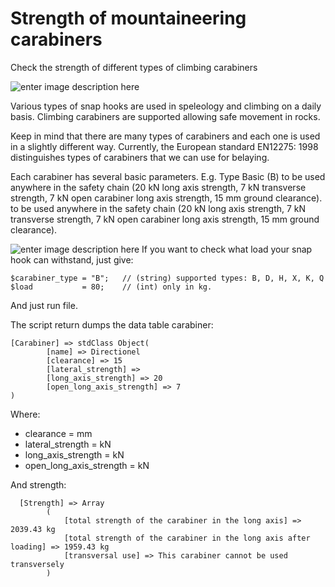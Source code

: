 
# Strength of mountaineering carabiners

Check the strength of different types of climbing carabiners

![enter image description here](https://upload.wikimedia.org/wikipedia/commons/thumb/4/4d/Carabiner.jpg/320px-Carabiner.jpg)


Various types of snap hooks are used in speleology and climbing on a daily basis.
Climbing carabiners are supported allowing safe movement in rocks.

Keep in mind that there are many types of carabiners and each one is used in a slightly different way. Currently, the European standard EN12275: 1998 distinguishes types of carabiners that we can use for belaying.

Each carabiner has several basic parameters. E.g. Type Basic (B) to be used anywhere in the safety chain (20 kN long axis strength, 7 kN transverse strength, 7 kN open carabiner long axis strength, 15 mm ground clearance). to be used anywhere in the safety chain (20 kN long axis strength, 7 kN transverse strength, 7 kN open carabiner long axis strength, 15 mm ground clearance).

![enter image description here](https://upload.wikimedia.org/wikipedia/commons/thumb/1/1a/CarabinerTerminology.jpeg/320px-CarabinerTerminology.jpeg)
If you want to check what load your snap hook can withstand, just give:

    $carabiner_type = "B";   // (string) supported types: B, D, H, X, K, Q
    $load           = 80;    // (int) only in kg.

And just run file.

The script return dumps the data table carabiner:

    [Carabiner] => stdClass Object(
            [name] => Directionel
            [clearance] => 15
            [lateral_strength] => 
            [long_axis_strength] => 20
            [open_long_axis_strength] => 7
    )
    
Where:

 - clearance = mm
 - lateral_strength = kN
 - long_axis_strength = kN
 - open_long_axis_strength = kN

And strength:
```
  [Strength] => Array
        (
            [total strength of the carabiner in the long axis] => 2039.43 kg
            [total strength of the carabiner in the long axis after loading] => 1959.43 kg
            [transversal use] => This carabiner cannot be used transversely
        )
